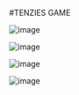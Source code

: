 #TENZIES GAME             

   
![image](https://user-images.githubusercontent.com/71688954/162590408-d0c8bd6f-12b5-4423-927d-add0b1671f85.png)


![image](https://user-images.githubusercontent.com/71688954/162590419-50bf4b48-4ff4-4bf5-9bcf-3cf56b4b0892.png)


![image](https://user-images.githubusercontent.com/71688954/162590436-eaa28d4a-899a-4f56-ae40-7c762a9ea64d.png)


![image](https://user-images.githubusercontent.com/71688954/162590464-81b0eb4b-7bbd-4818-a376-56d8ea68ad0c.png)





